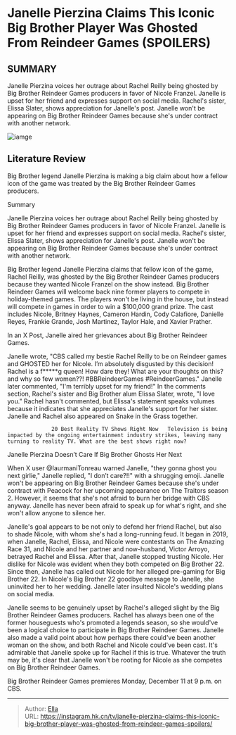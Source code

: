 # Janelle Pierzina Claims This Iconic Big Brother Player Was Ghosted From Reindeer Games (SPOILERS)


## SUMMARY 



  Janelle Pierzina voices her outrage about Rachel Reilly being ghosted by Big Brother Reindeer Games producers in favor of Nicole Franzel.   Janelle is upset for her friend and expresses support on social media. Rachel&#39;s sister, Elissa Slater, shows appreciation for Janelle&#39;s post.   Janelle won&#39;t be appearing on Big Brother Reindeer Games because she&#39;s under contract with another network.  

![iamge](https://static1.srcdn.com/wordpress/wp-content/uploads/2023/12/janelle-pierzina-claims-this-iconic-big-brother-player-was-ghosted-from-reindeer-games-spoilers.jpg)

## Literature Review
Big Brother legend Janelle Pierzina is making a big claim about how a fellow icon of the game was treated by the Big Brother Reindeer Games producers.





Summary

  Janelle Pierzina voices her outrage about Rachel Reilly being ghosted by Big Brother Reindeer Games producers in favor of Nicole Franzel.   Janelle is upset for her friend and expresses support on social media. Rachel&#39;s sister, Elissa Slater, shows appreciation for Janelle&#39;s post.   Janelle won&#39;t be appearing on Big Brother Reindeer Games because she&#39;s under contract with another network.  







Big Brother legend Janelle Pierzina claims that fellow icon of the game, Rachel Reilly, was ghosted by the Big Brother Reindeer Games producers because they wanted Nicole Franzel on the show instead. Big Brother Reindeer Games will welcome back nine former players to compete in holiday-themed games. The players won&#39;t be living in the house, but instead will compete in games in order to win a $100,000 grand prize. The cast includes Nicole, Britney Haynes, Cameron Hardin, Cody Calafiore, Danielle Reyes, Frankie Grande, Josh Martinez, Taylor Hale, and Xavier Prather.

In an X Post, Janelle aired her grievances about Big Brother Reindeer Games.


 

Janelle wrote, &#34;CBS called my bestie Rachel Reilly to be on Reindeer games and GHOSTED her for Nicole. I’m absolutely disgusted by this decision! Rachel is a f*****g queen! How dare they! What are your thoughts on this? and why so few women??! #BBReindeerGames #ReindeerGames.&#34; Janelle later commented, &#34;I&#39;m terribly upset for my friend!&#34; In the comments section, Rachel&#39;s sister and Big Brother alum Elissa Slater, wrote, &#34;I love you.&#34; Rachel hasn&#39;t commented, but Elissa&#39;s statement speaks volumes because it indicates that she appreciates Janelle&#39;s support for her sister. Janelle and Rachel also appeared on Snake in the Grass together.




                  20 Best Reality TV Shows Right Now   Television is being impacted by the ongoing entertainment industry strikes, leaving many turning to reality TV. What are the best shows right now?    


 Janelle Pierzina Doesn’t Care If Big Brother Ghosts Her Next 
          

When X user @IaurmaniTonreau warned Janelle, &#34;they gonna ghost you next girlie,&#34; Janelle replied, &#34;I don’t care?!!&#34; with a shrugging emoji. Janelle won&#39;t be appearing on Big Brother Reindeer Games because she&#39;s under contract with Peacock for her upcoming appearance on The Traitors season 2. However, it seems that she&#39;s not afraid to burn her bridge with CBS anyway. Janelle has never been afraid to speak up for what&#39;s right, and she won&#39;t allow anyone to silence her.

Janelle&#39;s goal appears to be not only to defend her friend Rachel, but also to shade Nicole, with whom she&#39;s had a long-running feud. It began in 2019, when Janelle, Rachel, Elissa, and Nicole were contestants on The Amazing Race 31, and Nicole and her partner and now-husband, Victor Arroyo, betrayed Rachel and Elissa. After that, Janelle stopped trusting Nicole. Her dislike for Nicole was evident when they both competed on Big Brother 22. Since then, Janelle has called out Nicole for her alleged pre-gaming for Big Brother 22. In Nicole&#39;s Big Brother 22 goodbye message to Janelle, she uninvited her to her wedding. Janelle later insulted Nicole&#39;s wedding plans on social media.




Janelle seems to be genuinely upset by Rachel&#39;s alleged slight by the Big Brother Reindeer Games producers. Rachel has always been one of the former houseguests who&#39;s promoted a legends season, so she would&#39;ve been a logical choice to participate in Big Brother Reindeer Games. Janelle also made a valid point about how perhaps there could&#39;ve been another woman on the show, and both Rachel and Nicole could&#39;ve been cast. It&#39;s admirable that Janelle spoke up for Rachel if this is true. Whatever the truth may be, it&#39;s clear that Janelle won&#39;t be rooting for Nicole as she competes on Big Brother Reindeer Games.

Big Brother Reindeer Games premieres Monday, December 11 at 9 p.m. on CBS.



---

> Author: [Ella](https://instagram.hk.cn/)  
> URL: https://instagram.hk.cn/tv/janelle-pierzina-claims-this-iconic-big-brother-player-was-ghosted-from-reindeer-games-spoilers/  

